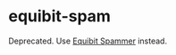 # equibit-spam

Deprecated. Use [Equibit Spammer](https://github.com/JUMINCORP/equibit-spammer) instead.
